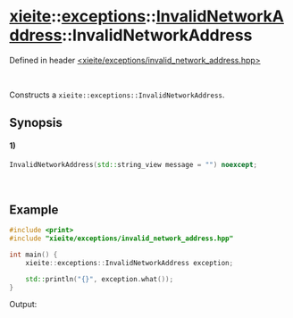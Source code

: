 # [xieite](../../../../../../xieite.md)\:\:[exceptions](../../../../../../exceptions.md)\:\:[InvalidNetworkAddress](../../../../invalid_network_address.md)\:\:InvalidNetworkAddress
Defined in header [<xieite/exceptions/invalid_network_address.hpp>](../../../../../../../include/xieite/exceptions/invalid_network_address.hpp)

&nbsp;

Constructs a `xieite::exceptions::InvalidNetworkAddress`.

## Synopsis
#### 1)
```cpp
InvalidNetworkAddress(std::string_view message = "") noexcept;
```

&nbsp;

## Example
```cpp
#include <print>
#include "xieite/exceptions/invalid_network_address.hpp"

int main() {
    xieite::exceptions::InvalidNetworkAddress exception;

    std::println("{}", exception.what());
}
```
Output:
```

```
